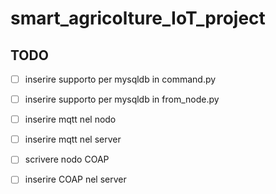 # smart_agricolture_IoT_project

## TODO

* [ ] inserire supporto per mysqldb in command.py
* [ ] inserire supporto per mysqldb in from_node.py

* [ ] inserire mqtt nel nodo
* [ ] inserire mqtt nel server

* [ ] scrivere nodo COAP
* [ ] inserire COAP nel server

